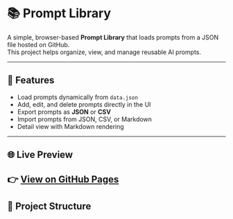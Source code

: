 # 📚 Prompt Library

A simple, browser-based **Prompt Library** that loads prompts from a JSON file hosted on GitHub.  
This project helps organize, view, and manage reusable AI prompts.

---

## 🚀 Features
- Load prompts dynamically from `data.json`
- Add, edit, and delete prompts directly in the UI
- Export prompts as **JSON** or **CSV**
- Import prompts from JSON, CSV, or Markdown
- Detail view with Markdown rendering

---

## 🌐 Live Preview
👉 [View on GitHub Pages](https://github.com/Naradasumouli/Prompt-Library/blob/main/index.html)
---

## 📂 Project Structure
